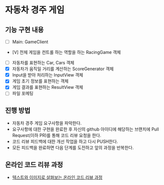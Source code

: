 # 자동차 경주 게임

## 기능 구현 내용
* [ ] Main: GameClient
* [V] 전체 게임을 컨트롤 하는 역할을 하는 RacingGame 객체
* [ ] 자동차를 표현하는 Car, Cars 객체
* [X] 자동차가 움직일 거리를 계산하는 ScoreGenerator 객체
* [X] Input을 받아 처리하는 InputView 객체
* [X] 게임 초기 정보를 표현하는 객체 
* [X] 게임 결과를 표현하는 ResultView 객체
* [ ] 파일 포메팅

## 진행 방법
* 자동차 경주 게임 요구사항을 파악한다.
* 요구사항에 대한 구현을 완료한 후 자신의 github 아이디에 해당하는 브랜치에 Pull Request(이하 PR)를 통해 코드 리뷰 요청을 한다.
* 코드 리뷰 피드백에 대한 개선 작업을 하고 다시 PUSH한다.
* 모든 피드백을 완료하면 다음 단계를 도전하고 앞의 과정을 반복한다.

## 온라인 코드 리뷰 과정
* [텍스트와 이미지로 살펴보는 온라인 코드 리뷰 과정](https://github.com/next-step/nextstep-docs/tree/master/codereview)
